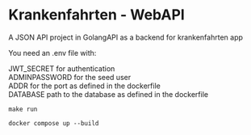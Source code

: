 # Krankenfahrten - WebAPI

A JSON API project in GolangAPI as a backend for krankenfahrten app

You need an .env file with:

JWT_SECRET for authentication  
ADMINPASSWORD for the seed user  
ADDR for the port as defined in the dockerfile  
DATABASE path to the database as defined in the dockerfile  


`make run`

`docker compose up --build`
